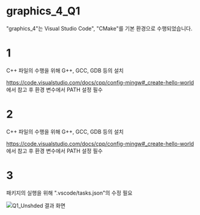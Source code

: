# graphics_4_Q1

"graphics_4"는 Visual Studio Code", "CMake"를 기본 환경으로 수행되었습니다.

# 1
C++ 파일의 수행을 위해 G++, GCC, GDB 등의 설치

<https://code.visualstudio.com/docs/cpp/config-mingw#_create-hello-world> 에서 참고 후 환경 변수에서 PATH 설정 필수

# 2

C++ 파일의 수행을 위해 G++, GCC, GDB 등의 설치

<https://code.visualstudio.com/docs/cpp/config-mingw#_create-hello-world> 에서 참고 후 환경 변수에서 PATH 설정 필수

# 3
패키지의 실행을 위해 ".vscode/tasks.json"의 수정 필요

![Q1_Unshded 결과 화면]([https://github.com/crator99/graphics_tutorial/blob/main/screenshots/task_modify.png](https://github.com/crator99/graphics_4/blob/main/screenshots/HW_Q1.png))
